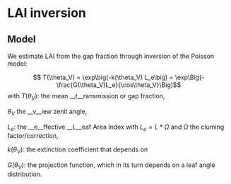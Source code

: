 # LAI inversion

## Model

We estimate LAI from the gap fraction through inversion of the Poisson model:

$$ T(\theta_V) = \exp\big(-k(\theta_V) L_e\big) = \exp\Big(-\frac{G(\theta_V)L_e}{\cos\theta_V}\Big)$$
with $T(\theta_V)$: the mean __t__ransmission or gap fraction,

$\theta_V$ the __v__iew zenit angle,

$L_e$: the __e__ffective __L__eaf Area Index with $L_e = L*\Omega$ and $\Omega$ the cluming factor/correction,

$k(\theta_V)$: the extinction coefficient that depends on

$G(\theta_V)$: the projection function, which in its turn depends on a leaf angle distribution.

